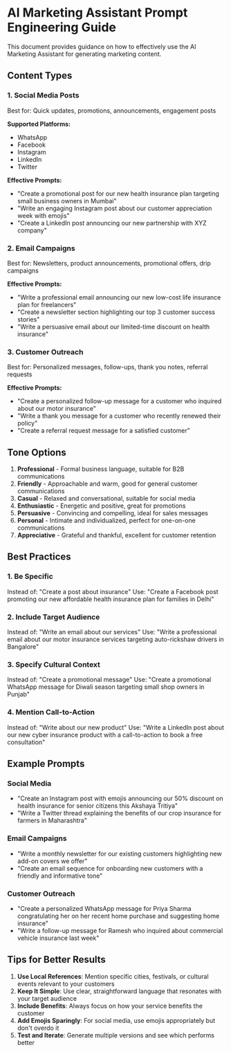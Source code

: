 # AI Marketing Assistant Prompt Engineering Guide

This document provides guidance on how to effectively use the AI Marketing Assistant for generating marketing content.

## Content Types

### 1. Social Media Posts
Best for: Quick updates, promotions, announcements, engagement posts

**Supported Platforms:**
- WhatsApp
- Facebook
- Instagram
- LinkedIn
- Twitter

**Effective Prompts:**
- "Create a promotional post for our new health insurance plan targeting small business owners in Mumbai"
- "Write an engaging Instagram post about our customer appreciation week with emojis"
- "Create a LinkedIn post announcing our new partnership with XYZ company"

### 2. Email Campaigns
Best for: Newsletters, product announcements, promotional offers, drip campaigns

**Effective Prompts:**
- "Write a professional email announcing our new low-cost life insurance plan for freelancers"
- "Create a newsletter section highlighting our top 3 customer success stories"
- "Write a persuasive email about our limited-time discount on health insurance"

### 3. Customer Outreach
Best for: Personalized messages, follow-ups, thank you notes, referral requests

**Effective Prompts:**
- "Create a personalized follow-up message for a customer who inquired about our motor insurance"
- "Write a thank you message for a customer who recently renewed their policy"
- "Create a referral request message for a satisfied customer"

## Tone Options

1. **Professional** - Formal business language, suitable for B2B communications
2. **Friendly** - Approachable and warm, good for general customer communications
3. **Casual** - Relaxed and conversational, suitable for social media
4. **Enthusiastic** - Energetic and positive, great for promotions
5. **Persuasive** - Convincing and compelling, ideal for sales messages
6. **Personal** - Intimate and individualized, perfect for one-on-one communications
7. **Appreciative** - Grateful and thankful, excellent for customer retention

## Best Practices

### 1. Be Specific
Instead of: "Create a post about insurance"
Use: "Create a Facebook post promoting our new affordable health insurance plan for families in Delhi"

### 2. Include Target Audience
Instead of: "Write an email about our services"
Use: "Write a professional email about our motor insurance services targeting auto-rickshaw drivers in Bangalore"

### 3. Specify Cultural Context
Instead of: "Create a promotional message"
Use: "Create a promotional WhatsApp message for Diwali season targeting small shop owners in Punjab"

### 4. Mention Call-to-Action
Instead of: "Write about our new product"
Use: "Write a LinkedIn post about our new cyber insurance product with a call-to-action to book a free consultation"

## Example Prompts

### Social Media
- "Create an Instagram post with emojis announcing our 50% discount on health insurance for senior citizens this Akshaya Tritiya"
- "Write a Twitter thread explaining the benefits of our crop insurance for farmers in Maharashtra"

### Email Campaigns
- "Write a monthly newsletter for our existing customers highlighting new add-on covers we offer"
- "Create an email sequence for onboarding new customers with a friendly and informative tone"

### Customer Outreach
- "Create a personalized WhatsApp message for Priya Sharma congratulating her on her recent home purchase and suggesting home insurance"
- "Write a follow-up message for Ramesh who inquired about commercial vehicle insurance last week"

## Tips for Better Results

1. **Use Local References**: Mention specific cities, festivals, or cultural events relevant to your customers
2. **Keep It Simple**: Use clear, straightforward language that resonates with your target audience
3. **Include Benefits**: Always focus on how your service benefits the customer
4. **Add Emojis Sparingly**: For social media, use emojis appropriately but don't overdo it
5. **Test and Iterate**: Generate multiple versions and see which performs better